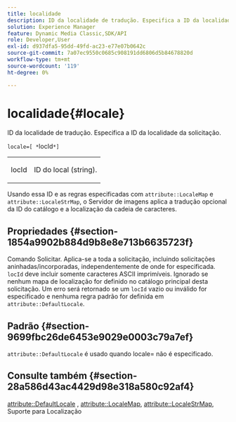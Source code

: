 ```yaml
---
title: localidade
description: ID da localidade de tradução. Especifica a ID da localidade da solicitação.
solution: Experience Manager
feature: Dynamic Media Classic,SDK/API
role: Developer,User
exl-id: d937dfa5-95dd-49fd-ac23-e77e07b0642c
source-git-commit: 7a07ec9550c0685c908191dd6806d5b84678820d
workflow-type: tm+mt
source-wordcount: '119'
ht-degree: 0%

---
```


# localidade{#locale}

ID da localidade de tradução. Especifica a ID da localidade da solicitação.

`locale=[ *`locId`*]`

<table id="simpletable_C1899AD02C984ED3896B7620916637E7"> 
 <tr class="strow"> 
  <td class="stentry"> <p><span class="codeph"> <span class="varname"> locId</span></span> </p> </td> 
  <td class="stentry"> <p>ID do local (string). </p></td> 
 </tr> 
</table>

Usando essa ID e as regras especificadas com `attribute::LocaleMap` e `attribute::LocaleStrMap`, o Servidor de imagens aplica a tradução opcional da ID do catálogo e a localização da cadeia de caracteres.

## Propriedades {#section-1854a9902b884d9b8e8e713b6635723f}

Comando Solicitar. Aplica-se a toda a solicitação, incluindo solicitações aninhadas/incorporadas, independentemente de onde for especificada. `locId` deve incluir somente caracteres ASCII imprimíveis. Ignorado se nenhum mapa de localização for definido no catálogo principal desta solicitação. Um erro será retornado se um `locId` vazio ou inválido for especificado e nenhuma regra padrão for definida em `attribute::DefaultLocale`.

## Padrão {#section-9699fbc26de6453e9029e0003c79a7ef}

`attribute::DefaultLocale` é usado quando locale= não é especificado.

## Consulte também {#section-28a586d43ac4429d98e318a580c92af4}

[attribute::DefaultLocale](../../../../../is-api/image-catalog/image-serving-api-ref/c-image-catalog-reference/c-attributes-reference/r-defaultlocale.md#reference-69462ad9923f464f80c2c012342a6b6b) , [attribute::LocaleMap](../../../../../is-api/image-catalog/image-serving-api-ref/c-image-catalog-reference/c-attributes-reference/r-localemap.md#reference-49bbf598f8ea47c3a563755cef306318), [attribute::LocaleStrMap](../../../../../is-api/image-catalog/image-serving-api-ref/c-image-catalog-reference/c-attributes-reference/r-localestrmap.md#reference-98c42070a4bc4baf92537132be2b5b1e), Suporte para Localização
